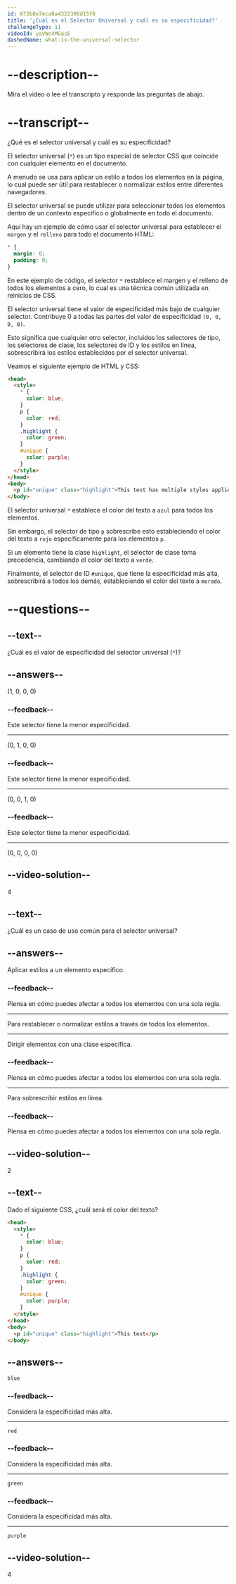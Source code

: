 ```yaml
---
id: 672b8e7eca8a4322306d15f8
title: '¿Cuál es el Selector Universal y cuál es su especificidad?'
challengeType: 11
videoId: yaVWc4MGasE
dashedName: what-is-the-universal-selector
---
```


# --description--

Mira el video o lee el transcripto y responde las preguntas de abajo.

# --transcript--

¿Qué es el selector universal y cuál es su especificidad?

El selector universal (`*`) es un tipo especial de selector CSS que coincide con cualquier elemento en el documento.

A menudo se usa para aplicar un estilo a todos los elementos en la página, lo cual puede ser útil para restablecer o normalizar estilos entre diferentes navegadores.

El selector universal se puede utilizar para seleccionar todos los elementos dentro de un contexto específico o globalmente en todo el documento.

Aquí hay un ejemplo de cómo usar el selector universal para establecer el `margen` y el `relleno` para todo el documento HTML:

```css
* {
  margin: 0;
  padding: 0;
}
```

En este ejemplo de código, el selector `*` restablece el margen y el relleno de todos los elementos a cero, lo cual es una técnica común utilizada en reinicios de CSS.

El selector universal tiene el valor de especificidad más bajo de cualquier selector. Contribuye 0 a todas las partes del valor de especificidad `(0, 0, 0, 0)`.

Esto significa que cualquier otro selector, incluidos los selectores de tipo, los selectores de clase, los selectores de ID y los estilos en línea, sobrescribirá los estilos establecidos por el selector universal.

Veamos el siguiente ejemplo de HTML y CSS:

```html
<head>
  <style>
    * {
      color: blue;
    }
    p {
      color: red;
    }
    .highlight {
      color: green;
    }
    #unique {
      color: purple;
    }
  </style>
</head>
<body>
  <p id="unique" class="highlight">This text has multiple styles applied.</p>
</body>
```

El selector universal `*` establece el color del texto a `azul` para todos los elementos.

Sin embargo, el selector de tipo `p` sobrescribe esto estableciendo el color del texto a `rojo` específicamente para los elementos `p`.

Si un elemento tiene la clase `highlight`, el selector de clase toma precedencia, cambiando el color del texto a `verde`.

Finalmente, el selector de ID `#unique`, que tiene la especificidad más alta, sobrescribirá a todos los demás, estableciendo el color del texto a `morado`.

# --questions--

## --text--

¿Cuál es el valor de especificidad del selector universal (`*`)?

## --answers--

(1, 0, 0, 0)

### --feedback--

Este selector tiene la menor especificidad.

---

(0, 1, 0, 0)

### --feedback--

Este selector tiene la menor especificidad.

---

(0, 0, 1, 0)

### --feedback--

Este selector tiene la menor especificidad.

---

(0, 0, 0, 0)

## --video-solution--

4

## --text--

¿Cuál es un caso de uso común para el selector universal?

## --answers--

Aplicar estilos a un elemento específico.

### --feedback--

Piensa en cómo puedes afectar a todos los elementos con una sola regla.

---

Para restablecer o normalizar estilos a través de todos los elementos.

---

Dirigir elementos con una clase específica.

### --feedback--

Piensa en cómo puedes afectar a todos los elementos con una sola regla.

---

Para sobrescribir estilos en línea.

### --feedback--

Piensa en cómo puedes afectar a todos los elementos con una sola regla.

## --video-solution--

2

## --text--

Dado el siguiente CSS, ¿cuál será el color del texto?

```html
<head>
  <style>
    * {
      color: blue;
    }
    p {
      color: red;
    }
    .highlight {
      color: green;
    }
    #unique {
      color: purple;
    }
  </style>
</head>
<body>
  <p id="unique" class="highlight">This text</p>
</body>
```

## --answers--

`blue`

### --feedback--

Considera la especificidad más alta.

---

`red`

### --feedback--

Considera la especificidad más alta.

---

`green`

### --feedback--

Considera la especificidad más alta.

---

`purple`

## --video-solution--

4
